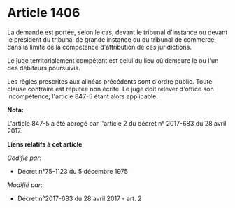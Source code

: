 # Article 1406

La demande est portée, selon le cas, devant le tribunal d'instance ou devant le président du tribunal de grande instance ou
du tribunal de commerce, dans la limite de la compétence d'attribution de ces juridictions.

Le juge territorialement compétent est celui du lieu où demeure le ou l'un des débiteurs poursuivis.

Les règles prescrites aux alinéas précédents sont d'ordre public. Toute clause contraire est réputée non écrite. Le juge doit
relever d'office son incompétence, l'article 847-5 étant alors applicable.

**Nota:**

L'article 847-5 a été abrogé par l'article 2 du décret n° 2017-683 du 28 avril 2017.

**Liens relatifs à cet article**

_Codifié par_:

  - Décret n°75-1123 du 5 décembre 1975

_Modifié par_:

  - Décret n°2017-683 du 28 avril 2017 - art. 2
